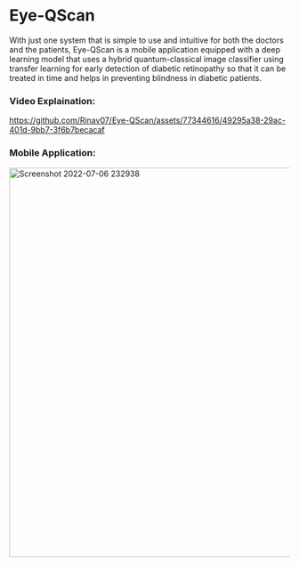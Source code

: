 # Eye-QScan

With just one system that is simple to use and intuitive for both the doctors and the patients, Eye-QScan is a mobile application equipped with a deep learning model that uses a hybrid quantum-classical image classifier using transfer learning for early detection of diabetic retinopathy so that it can be treated in time and helps in preventing blindness in diabetic patients. 

### Video Explaination:

https://github.com/Rinav07/Eye-QScan/assets/77344616/49295a38-29ac-401d-9bb7-3f6b7becacaf


### Mobile Application:

<img width="700" alt="Screenshot 2022-07-06 232938" src="https://github.com/Rinav07/Eye-QScan/assets/77344616/67f27bc1-dcdb-4c58-bacd-d54cf7e98c33">



